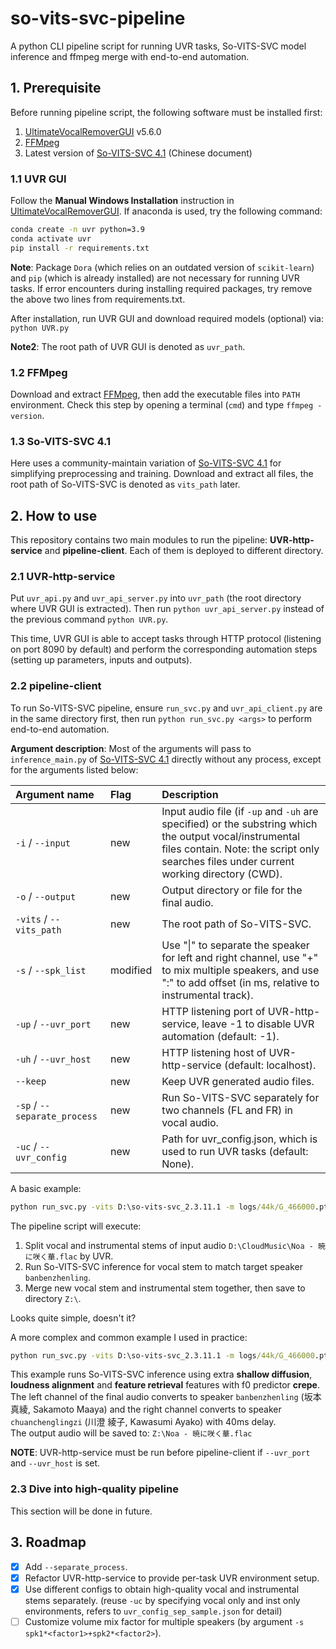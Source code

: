 # so-vits-svc-pipeline

A python CLI pipeline script for running UVR tasks, So-VITS-SVC model inference and ffmpeg merge with end-to-end automation.

## 1. Prerequisite

Before running pipeline script, the following software must be installed first:

1. [UltimateVocalRemoverGUI] v5.6.0
2. [FFMpeg]
3. Latest version of [So-VITS-SVC 4.1] (Chinese document)

### 1.1 UVR GUI

Follow the **Manual Windows Installation** instruction in [UltimateVocalRemoverGUI]. If anaconda is used, try the following command:
```cmd
conda create -n uvr python=3.9
conda activate uvr
pip install -r requirements.txt
```

**Note**: Package `Dora` (which relies on an outdated version of `scikit-learn`) and `pip` (which is already installed) are not necessary for running UVR tasks. If error encounters during installing required packages, try remove the above two lines from requirements.txt.

After installation, run UVR GUI and download required models (optional) via: `python UVR.py`

**Note2**: The root path of UVR GUI is denoted as `uvr_path`.

### 1.2 FFMpeg

Download and extract [FFMpeg], then add the executable files into `PATH` environment. Check this step by opening a terminal (`cmd`) and type `ffmpeg -version`.

### 1.3 So-VITS-SVC 4.1

Here uses a community-maintain variation of [So-VITS-SVC 4.1] for simplifying preprocessing and training. Download and extract all files, the root path of So-VITS-SVC is denoted as `vits_path` later.

## 2. How to use

This repository contains two main modules to run the pipeline: **UVR-http-service** and **pipeline-client**. Each of them is deployed to different directory.

### 2.1 UVR-http-service

Put `uvr_api.py` and `uvr_api_server.py` into `uvr_path` (the root directory where UVR GUI is extracted). Then run `python uvr_api_server.py` instead of the previous command `python UVR.py`.

This time, UVR GUI is able to accept tasks through HTTP protocol (listening on port 8090 by default) and perform the corresponding automation steps (setting up parameters, inputs and outputs).

### 2.2 pipeline-client

To run So-VITS-SVC pipeline, ensure `run_svc.py` and `uvr_api_client.py` are in the same directory first, then run `python run_svc.py <args>` to perform end-to-end automation.

**Argument description**: Most of the arguments will pass to `inference_main.py` of [So-VITS-SVC 4.1] directly without any process, except for the arguments listed below:

| Argument name                | Flag     | Description                                                                                                                                                                                         |
| :--------------------------- | :------- | :-------------------------------------------------------------------------------------------------------------------------------------------------------------------------------------------------- |
| `-i` / `--input`             | new      | Input audio file (if `-up` and `-uh` are specified) or the substring which the output vocal/instrumental files contain. Note: the script only searches files under current working directory (CWD). |
| `-o` / `--output`            | new      | Output directory or file for the final audio.                                                                                                                                                       |
| `-vits` / `--vits_path`      | new      | The root path of So-VITS-SVC.                                                                                                                                                                       |
| `-s` / `--spk_list`          | modified | Use "\|" to separate the speaker for left and right channel, use "+" to mix multiple speakers, and use ":" to add offset (in ms, relative to instrumental track).                                   |
| `-up` / `--uvr_port`         | new      | HTTP listening port of UVR-http-service, leave -1 to disable UVR automation (default: -1).                                                                                                          |
| `-uh` / `--uvr_host`         | new      | HTTP listening host of UVR-http-service (default: localhost).                                                                                                                                       |
| `--keep`                     | new      | Keep UVR generated audio files.                                                                                                                                                                     |
| `-sp` / `--separate_process` | new      | Run So-VITS-SVC separately for two channels (FL and FR) in vocal audio.                                                                                                                             |
| `-uc` / `--uvr_config`       | new      | Path for uvr_config.json, which is used to run UVR tasks (default: None).                                                                                                                           |

A basic example:
```cmd
python run_svc.py -vits D:\so-vits-svc_2.3.11.1 -m logs/44k/G_466000.pth -c logs/44k/config.json -t 0 -s "banbenzhenling" -cr 0 -up 8090 -uc uvr_config_sample.json -o "Z:\" -i "D:\CloudMusic\Noa - 暁に咲く華.flac"
```
The pipeline script will execute:
1. Split vocal and instrumental stems of input audio `D:\CloudMusic\Noa - 暁に咲く華.flac` by UVR.
2. Run So-VITS-SVC inference for vocal stem to match target speaker `banbenzhenling`.
3. Merge new vocal stem and instrumental stem together, then save to directory `Z:\`.

Looks quite simple, doesn't it?

A more complex and common example I used in practice:

```cmd
python run_svc.py -vits D:\so-vits-svc_2.3.11.1 -m logs/44k/G_466000.pth -c logs/44k/config.json -t 0 -s "banbenzhenling|chuanchenglingzi:40" -dm logs/44k/diffusion/model_460000.pt -dc logs/44k/diffusion/config.yaml -lea 1 -cm logs/44k/feature_and_index.pkl -cr 0.5 -fr -sd -30 -f0p crepe -shd -sp -up 8090 -uc uvr_config_sample.json -o "Z:\" -i "D:\CloudMusic\Noa - 暁に咲く華.flac"
```
This example runs So-VITS-SVC inference using extra **shallow diffusion**, **loudness alignment** and **feature retrieval** features with f0 predictor **crepe**. The left channel of the final audio converts to speaker `banbenzhenling` (坂本 真綾, Sakamoto Maaya) and the right channel converts to speaker `chuanchenglingzi` (川澄 綾子, Kawasumi Ayako) with 40ms delay.  
The output audio will be saved to: `Z:\Noa - 暁に咲く華.flac`

**NOTE**: UVR-http-service must be run before pipeline-client if `--uvr_port` and `--uvr_host` is set.


### 2.3 Dive into high-quality pipeline

This section will be done in future.

## 3. Roadmap

- [x] Add `--separate_process`.
- [x] Refactor UVR-http-service to provide per-task UVR environment setup.
- [x] Use different configs to obtain high-quality vocal and instrumental stems separately. (reuse `-uc` by specifying vocal only and inst only environments, refers to `uvr_config_sep_sample.json` for detail)
- [ ] Customize volume mix factor for multiple speakers (by argument `-s spk1*<factor1>+spk2*<factor2>`).

[UltimateVocalRemoverGUI]: https://github.com/Anjok07/ultimatevocalremovergui#manual-windows-installation
[So-VITS-SVC 4.1]: https://www.yuque.com/umoubuton/ueupp5/sdahi7m5m6r0ur1r
[FFMpeg]: https://ffmpeg.org/download.html
